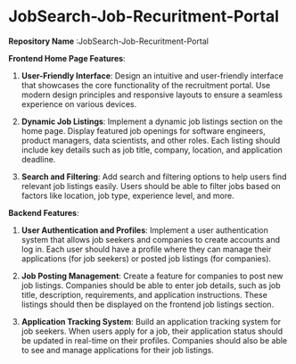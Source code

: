 # JobSearch-Job-Recuritment-Portal


**Repository Name** :JobSearch-Job-Recuritment-Portal


**Frontend Home Page Features**:
1. **User-Friendly Interface**: Design an intuitive and user-friendly interface that showcases the core functionality of the recruitment portal. Use modern design principles and responsive layouts to ensure a seamless experience on various devices.

2. **Dynamic Job Listings**: Implement a dynamic job listings section on the home page. Display featured job openings for software engineers, product managers, data scientists, and other roles. Each listing should include key details such as job title, company, location, and application deadline.

3. **Search and Filtering**: Add search and filtering options to help users find relevant job listings easily. Users should be able to filter jobs based on factors like location, job type, experience level, and more.

**Backend Features**:
1. **User Authentication and Profiles**: Implement a user authentication system that allows job seekers and companies to create accounts and log in. Each user should have a profile where they can manage their applications (for job seekers) or posted job listings (for companies).

2. **Job Posting Management**: Create a feature for companies to post new job listings. Companies should be able to enter job details, such as job title, description, requirements, and application instructions. These listings should then be displayed on the frontend job listings section.

3. **Application Tracking System**: Build an application tracking system for job seekers. When users apply for a job, their application status should be updated in real-time on their profiles. Companies should also be able to see and manage applications for their job listings.


